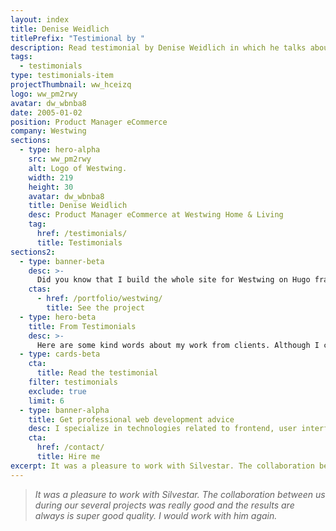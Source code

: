 ```yaml
---
layout: index
title: Denise Weidlich
titlePrefix: "Testimional by "
description: Read testimonial by Denise Weidlich in which he talks about his positive experience in working with Silvestar Bistrović.
tags:
  - testimonials
type: testimonials-item
projectThumbnail: ww_hceizq
logo: ww_pm2rwy
avatar: dw_wbnba8
date: 2005-01-02
position: Product Manager eCommerce
company: Westwing
sections:
  - type: hero-alpha
    src: ww_pm2rwy
    alt: Logo of Westwing.
    width: 219
    height: 30
    avatar: dw_wbnba8
    title: Denise Weidlich
    desc: Product Manager eCommerce at Westwing Home & Living
    tag:
      href: /testimonials/
      title: Testimonials
sections2:
  - type: banner-beta
    desc: >-
      Did you know that I build the whole site for Westwing on Hugo framework?
    ctas:
      - href: /portfolio/westwing/
        title: See the project
  - type: hero-beta
    title: From Testimonials
    desc: >-
      Here are some kind words about my work from clients. Although I collaborated with clients from more than 10 countries, most of them come from **The United States**.
  - type: cards-beta
    cta:
      title: Read the testimonial
    filter: testimonials
    exclude: true
    limit: 6
  - type: banner-alpha
    title: Get professional web development advice
    desc: I specialize in technologies related to frontend, user interface, and website development.
    cta:
      href: /contact/
      title: Hire me
excerpt: It was a pleasure to work with Silvestar. The collaboration between us during our...
---
```


> _It was a pleasure to work with Silvestar. The collaboration between us during our several projects was really good and the results are always is super good quality. I would work with him again._
